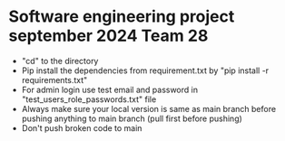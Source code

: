 # Software engineering project september 2024 Team 28 
- "cd" to the directory
- Pip install the dependencies from requirement.txt by "pip install -r requirements.txt"
- For admin login use test email and password in "test_users_role_passwords.txt" file
- Always make sure your local version is same as main branch before pushing anything to main branch (pull first before pushing)
- Don't push broken code to main

